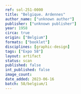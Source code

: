 ```yaml
---
ref: sol-251-0000
title: "Belgique. Ardennes"
author_name: ["unknown author"]
publisher: ["unknown publisher"]
year: 1958
circa: true
origin: ["Belgium"]
formats: ["booklet"]
disciplines: [graphic-design]
tags: ["Expo 58"]
layout: artifact
status: scan
published: false
int_published: false
image_count:
date_added: 2023-06-16
batch: 58/belgium/1
---
```

